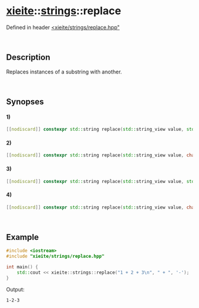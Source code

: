 # [xieite](../../xieite.md)\:\:[strings](../../strings.md)\:\:replace
Defined in header [<xieite/strings/replace.hpp"](../../../include/xieite/strings/replace.hpp)

&nbsp;

## Description
Replaces instances of a substring with another.

&nbsp;

## Synopses
#### 1)
```cpp
[[nodiscard]] constexpr std::string replace(std::string_view value, std::string_view target, std::string_view replacement, std::size_t start = 0) noexcept;
```
#### 2)
```cpp
[[nodiscard]] constexpr std::string replace(std::string_view value, char target, std::string_view replacement, std::size_t start = 0) noexcept;
```
#### 3)
```cpp
[[nodiscard]] constexpr std::string replace(std::string_view value, std::string_view target, char replacement, std::size_t start = 0) noexcept;
```
#### 4)
```cpp
[[nodiscard]] constexpr std::string replace(std::string_view value, char target, char replacement, std::size_t start = 0) noexcept;
```

&nbsp;

## Example
```cpp
#include <iostream>
#include "xieite/strings/replace.hpp"

int main() {
    std::cout << xieite::strings::replace("1 + 2 + 3\n", " + ", '-');
}
```
Output:
```
1-2-3
```
